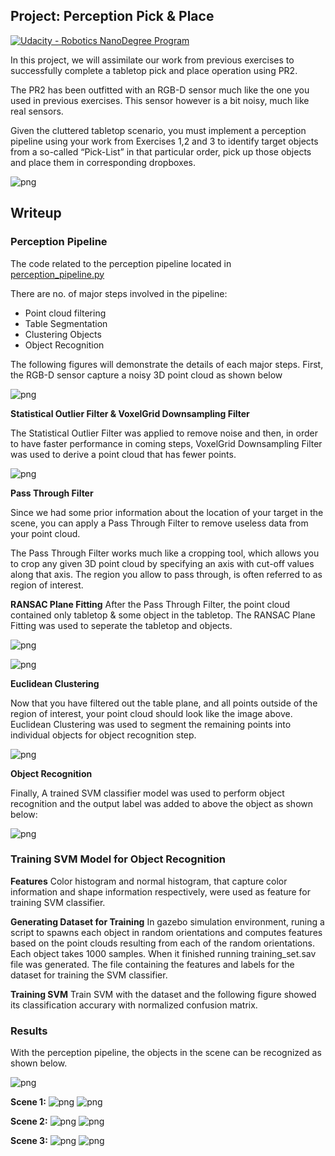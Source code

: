 ﻿## Project: Perception Pick & Place
[![Udacity - Robotics NanoDegree Program](https://s3-us-west-1.amazonaws.com/udacity-robotics/Extra+Images/RoboND_flag.png)](https://www.udacity.com/robotics)

In this project, we will assimilate our work from previous exercises to successfully complete a tabletop pick and place operation using PR2.

The PR2 has been outfitted with an RGB-D sensor much like the one you used in previous exercises. This sensor however is a bit noisy, much like real sensors.

Given the cluttered tabletop scenario, you must implement a perception pipeline using your work from Exercises 1,2 and 3 to identify target objects from a so-called “Pick-List” in that particular order, pick up those objects and place them in corresponding dropboxes.

![png](./writeup_images/demo_2.png)

## Writeup

### Perception Pipeline

The code related to the perception pipeline located in [perception_pipeline.py](https://github.com/samuelpfchoi/RoboND-P3-Perception-Project/blob/master/pr2_robot/scripts/perception_pipeline.py)

There are no. of major steps involved in the pipeline:
* Point cloud filtering
* Table Segmentation
* Clustering Objects
* Object Recognition

The following figures will demonstrate the details of each major steps. First, the RGB-D sensor capture a noisy 3D point cloud as shown below

![png](./writeup_images/output_step_0.png)

**Statistical Outlier Filter &  VoxelGrid Downsampling Filter**

The Statistical Outlier Filter was applied to remove noise and then, in order to have faster performance in coming steps, VoxelGrid Downsampling Filter was used to derive a point cloud that has fewer points.

![png](./writeup_images/output_step_1.png)

**Pass Through Filter**

Since we had some prior information about the location of your target in the scene, you can apply a Pass Through Filter to remove useless data from your point cloud.

The Pass Through Filter works much like a cropping tool, which allows you to crop any given 3D point cloud by specifying an axis with cut-off values along that axis. The region you allow to pass through, is often referred to as region of interest.

**RANSAC Plane Fitting**
After the Pass Through Filter, the point cloud contained only tabletop & some object in the tabletop. The RANSAC Plane Fitting was used to seperate the tabletop and objects.

![png](./writeup_images/output_step_2_1.png)

![png](./writeup_images/output_step_2_2.png)

**Euclidean Clustering**

Now that you have filtered out the table plane, and all points outside of the region of interest, your point cloud should look like the image above. Euclidean Clustering was used to segment the remaining points into individual objects for object recognition step.

![png](./writeup_images/output_step_3.png)

**Object Recognition**

Finally, A trained SVM classifier model was used to perform object recognition and the output label was added to above the object as shown below:

![png](./writeup_images/output_step_4.png)

### Training SVM Model for Object Recognition

**Features**
Color histogram and normal histogram, that capture color information and shape information respectively, were used as feature for training SVM classifier.

**Generating Dataset for Training**
In gazebo simulation environment, runing a script to spawns each object in random orientations and computes features based on the point clouds resulting from each of the random orientations. Each object takes 1000 samples. When it finished running training_set.sav file was generated. The file containing the features and labels for the dataset for training the SVM classifier.

**Training SVM**
Train SVM with the dataset and the following figure showed its classification accurary with normalized confusion matrix.

### Results
With the perception pipeline, the objects in the scene can be recognized as shown below.

![png](./writeup_images/figure_2.png)

**Scene 1:**
![png](./writeup_images/output_result_1_1.png)
![png](./writeup_images/output_result_1_2.png)

**Scene 2:**
![png](./writeup_images/output_result_2_1.png)
![png](./writeup_images/output_result_2_2.png)

**Scene 3:**
![png](./writeup_images/output_result_3_1.png)
![png](./writeup_images/output_result_3_2.png)
 

